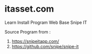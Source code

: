 # itasset.com
Learn Install Program Web Base Snipe IT

Source Program from :
1. https://snipeitapp.com/
2. https://github.com/snipe/snipe-it
